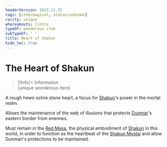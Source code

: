 ```yaml
---
headerVersion: 2023.11.25
tags: [item/magical, status/unknown]
rarity: unique
whereabouts: Cintra
typeOf: wonderous item
subTypeOf: ' '
title: Heart of Shakun
hide_toc: true
---
```

# The Heart of Shakun
>[!info]+ Information  
> (unique wonderous item)  
>   
>> 

A rough hewn ochre stone heart, a focus for [Shakun](<../../cosmology/gods/incorporeal-gods/dunmari/shakun.md>)'s power in the mortal realm. 

Allows the maintenance of the web of illusions that protects [Dunmar](<../../gazetteer/greater-dunmar/realms/dunmar/dunmar.md>)'s eastern border from enemies. 

Must remain in the [Red Mesa](<../../gazetteer/greater-dunmar/realms/dunmar/eastern-dunmar/red-mesa.md>), the physical embodiment of [Shakun](<../../cosmology/gods/incorporeal-gods/dunmari/shakun.md>) in this world, in order to function as the heartbeat of the [Shakun Mystai](<../../groups/dunmari-mystery-cults/shakun-mystai.md>) and allow Dunmari's protections to be maintained. 


